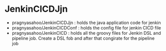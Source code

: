 # JenkinCICDJjn
* pragnyasahoo/JenkinCICDJjn  : holds the  java application code for jenkin  
* pragnyasahoo/JenkinCICDConf : holds the config file for jenkin CICD  file
* pragnyasahoo/JenkinCICD     : holds all the groovy files for Jenkin DSL and pipeline job.
Create a DSL fob and after that congirate for the pipeline job
